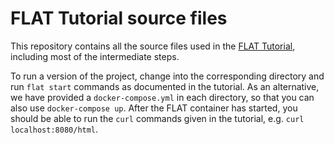 # FLAT Tutorial source files

This repository contains all the source files used in the [FLAT Tutorial](https://sevenval.gitbook.io/flat/v/develop/tutorial), including most of the intermediate steps.

To run a version of the project, change into the corresponding directory and run `flat start` commands as documented in the tutorial. As an alternative, we have provided a `docker-compose.yml` in each directory, so that you can also use `docker-compose up`. After the FLAT container has started, you should be able to run the `curl` commands given in the tutorial, e.g. `curl localhost:8080/html`.
